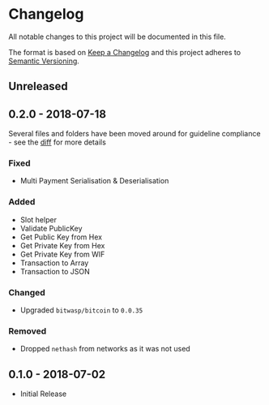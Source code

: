 # Changelog

All notable changes to this project will be documented in this file.

The format is based on [Keep a Changelog](http://keepachangelog.com/en/1.0.0/)
and this project adheres to [Semantic Versioning](http://semver.org/spec/v2.0.0.html).

## Unreleased

## 0.2.0 - 2018-07-18

Several files and folders have been moved around for guideline compliance - see the [diff](https://github.com/ArkEcosystem/php-crypto/compare/0.1.0...0.2.0) for more details

### Fixed
- Multi Payment Serialisation & Deserialisation

### Added
- Slot helper
- Validate PublicKey
- Get Public Key from Hex
- Get Private Key from Hex
- Get Private Key from WIF
- Transaction to Array
- Transaction to JSON

### Changed
- Upgraded `bitwasp/bitcoin` to `0.0.35`

### Removed
- Dropped `nethash` from networks as it was not used

## 0.1.0 - 2018-07-02
- Initial Release
